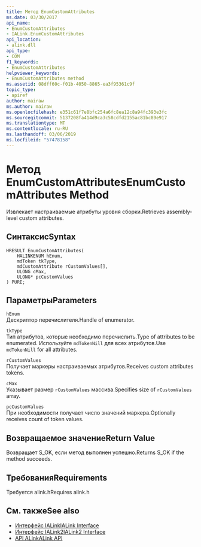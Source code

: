 ```yaml
---
title: Метод EnumCustomAttributes
ms.date: 03/30/2017
api_name:
- EnumCustomAttributes
- IALink.EnumCustomAttributes
api_location:
- alink.dll
api_type:
- COM
f1_keywords:
- EnumCustomAttributes
helpviewer_keywords:
- EnumCustomAttributes method
ms.assetid: 08dff60c-f01b-4050-8865-ea3f95361c9f
topic_type:
- apiref
author: mairaw
ms.author: mairaw
ms.openlocfilehash: e351c61f7e8bfc254a6fc8ea12c8a94fc393e3fc
ms.sourcegitcommit: 5137208fa414d9ca3c58cdfd2155ac81bc89e917
ms.translationtype: MT
ms.contentlocale: ru-RU
ms.lasthandoff: 03/06/2019
ms.locfileid: "57478158"
---
```

# <a name="enumcustomattributes-method"></a><span data-ttu-id="ebf2e-102">Метод EnumCustomAttributes</span><span class="sxs-lookup"><span data-stu-id="ebf2e-102">EnumCustomAttributes Method</span></span>
<span data-ttu-id="ebf2e-103">Извлекает настраиваемые атрибуты уровня сборки.</span><span class="sxs-lookup"><span data-stu-id="ebf2e-103">Retrieves assembly-level custom attributes.</span></span>  
  
## <a name="syntax"></a><span data-ttu-id="ebf2e-104">Синтаксис</span><span class="sxs-lookup"><span data-stu-id="ebf2e-104">Syntax</span></span>  
  
```  
HRESULT EnumCustomAttributes(  
    HALINKENUM hEnum,  
    mdToken tkType,  
    mdCustomAttribute rCustomValues[],  
    ULONG cMax,  
    ULONG* pcCustomValues  
) PURE;  
```  
  
## <a name="parameters"></a><span data-ttu-id="ebf2e-105">Параметры</span><span class="sxs-lookup"><span data-stu-id="ebf2e-105">Parameters</span></span>  
 `hEnum`  
 <span data-ttu-id="ebf2e-106">Дескриптор перечислителя.</span><span class="sxs-lookup"><span data-stu-id="ebf2e-106">Handle of enumerator.</span></span>  
  
 `tkType`  
 <span data-ttu-id="ebf2e-107">Тип атрибутов, которые необходимо перечислить.</span><span class="sxs-lookup"><span data-stu-id="ebf2e-107">Type of attributes to be enumerated.</span></span> <span data-ttu-id="ebf2e-108">Используйте `mdTokenNill` для всех атрибутов.</span><span class="sxs-lookup"><span data-stu-id="ebf2e-108">Use `mdTokenNill` for all attributes.</span></span>  
  
 `rCustomValues`  
 <span data-ttu-id="ebf2e-109">Получает маркеры настраиваемых атрибутов.</span><span class="sxs-lookup"><span data-stu-id="ebf2e-109">Receives custom attributes tokens.</span></span>  
  
 `cMax`  
 <span data-ttu-id="ebf2e-110">Указывает размер `rCustomValues` массива.</span><span class="sxs-lookup"><span data-stu-id="ebf2e-110">Specifies size of `rCustomValues` array.</span></span>  
  
 `pcCustomValues`  
 <span data-ttu-id="ebf2e-111">При необходимости получает число значений маркера.</span><span class="sxs-lookup"><span data-stu-id="ebf2e-111">Optionally receives count of token values.</span></span>  
  
## <a name="return-value"></a><span data-ttu-id="ebf2e-112">Возвращаемое значение</span><span class="sxs-lookup"><span data-stu-id="ebf2e-112">Return Value</span></span>  
 <span data-ttu-id="ebf2e-113">Возвращает S_OK, если метод выполнен успешно.</span><span class="sxs-lookup"><span data-stu-id="ebf2e-113">Returns S_OK if the method succeeds.</span></span>  
  
## <a name="requirements"></a><span data-ttu-id="ebf2e-114">Требования</span><span class="sxs-lookup"><span data-stu-id="ebf2e-114">Requirements</span></span>  
 <span data-ttu-id="ebf2e-115">Требуется alink.h</span><span class="sxs-lookup"><span data-stu-id="ebf2e-115">Requires alink.h</span></span>  
  
## <a name="see-also"></a><span data-ttu-id="ebf2e-116">См. также</span><span class="sxs-lookup"><span data-stu-id="ebf2e-116">See also</span></span>
- [<span data-ttu-id="ebf2e-117">Интерфейс IALink</span><span class="sxs-lookup"><span data-stu-id="ebf2e-117">IALink Interface</span></span>](../../../../docs/framework/unmanaged-api/alink/ialink-interface.md)
- [<span data-ttu-id="ebf2e-118">Интерфейс IALink2</span><span class="sxs-lookup"><span data-stu-id="ebf2e-118">IALink2 Interface</span></span>](../../../../docs/framework/unmanaged-api/alink/ialink2-interface.md)
- [<span data-ttu-id="ebf2e-119">API ALink</span><span class="sxs-lookup"><span data-stu-id="ebf2e-119">ALink API</span></span>](../../../../docs/framework/unmanaged-api/alink/index.md)
